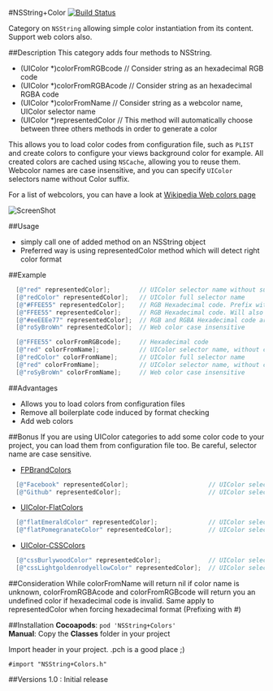 #NSString+Color [![Build Status](https://travis-ci.org/nicolasgoutaland/NSString-Color.svg?branch=master)](https://travis-ci.org/nicolasgoutaland/NSString-Color)

Category on `NSString` allowing simple color instantiation from its content. Support web colors also.

##Description
This category adds four methods to NSString.
- (UIColor *)colorFromRGBcode   // Consider string as an hexadecimal RGB code
- (UIColor *)colorFromRGBAcode  // Consider string as an hexadecimal RGBA code
- (UIColor *)colorFromName      // Consider string as a webcolor name, UIColor selector name
- (UIColor *)representedColor   // This method will automatically choose between three others methods in order to generate a color

This allows you to load color codes from configuration file, such as `PLIST` and create colors to configure your views background color for example.
All created colors are cached using `NSCache`, allowing you to reuse them.
Webcolor names are case insensitive, and you can specify `UIColor` selectors name without Color suffix.

For a list of webcolors, you can have a look at [Wikipedia Web colors page](http://en.wikipedia.org/wiki/Web_colors)

![ScreenShot](https://raw.github.com/nicolasgoutaland/NSString-Color/master/Assets/NSString+Colors.gif)

##Usage
* simply call one of added method on an NSString object
* Preferred way is using representedColor method which will detect right color format
 
##Example
```objective-c
  [@"red" representedColor];        // UIColor selector name without suffix
  [@"redColor" representedColor];   // UIColor full selector name
  [@"#FFEE55" representedColor];    // RGB Hexadecimal code. Prefix with # to force hexadecimal method
  [@"FFEE55" representedColor];     // RGB Hexadecimal code. Will also work, but will be checked through a regex first
  [@"#eeEEEe77" representedColor];  // RGB and RGBA Hexadecimal code are case insensitive too
  [@"roSyBroWn" representedColor];  // Web color case insensitive

  [@"FFEE55" colorFromRGBcode];     // Hexadecimal code
  [@"red" colorFromName];           // UIColor selector name, without color suffix
  [@"redColor" colorFromName];      // UIColor full selector name
  [@"red" colorFromName];           // UIColor selector name, without color suffix
  [@"roSyBroWn" colorFromName];     // Web color case insensitive
```

##Advantages
* Allows you to load colors from configuration files
* Remove all boilerplate code induced by format checking
* Add web colors

##Bonus
If you are using UIColor categories to add some color code to your project, you can load them from configuration file too. Be careful, selector name are case sensitive.

* [FPBrandColors](https://github.com/magtory/FPBrandColors)
```objective-c
  [@"Facebook" representedColor];                      // UIColor selector name from FPBrandColors
  [@"Github" representedColor];                        // UIColor selector name from FPBrandColors
```

* [UIColor-FlatColors](https://github.com/mokagio/UIColor-FlatColors)
```objective-c
  [@"flatEmeraldColor" representedColor];              // UIColor selector name from UIColor-FlatColors
  [@"flatPomegranateColor" representedColor];          // UIColor selector name from UIColor-FlatColors
```

* [UIColor-CSSColors](https://github.com/mokagio/UIColor-CSSColors)
```objective-c
  [@"cssBurlywoodColor" representedColor];             // UIColor selector name from UIColor-CSSColors
  [@"cssLightgoldenrodyellowColor" representedColor];  // UIColor selector name from UIColor-CSSColors
```

##Consideration
While colorFromName will return nil if color name is unknown, colorFromRGBAcode and colorFromRGBcode will return you an undefined color if hexadecimal code is invalid.
Same apply to representedColor when forcing hexadecimal format (Prefixing with #)

##Installation
__Cocoapods__: `pod 'NSString+Colors'`<br>
__Manual__: Copy the __Classes__ folder in your project<br>

Import header in your project. .pch is a good place ;)

    #import "NSString+Colors.h"

##Versions
1.0 : Initial release<br/>
